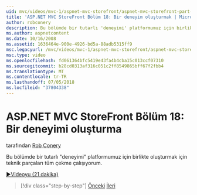 ```yaml
---
uid: mvc/videos/mvc-1/aspnet-mvc-storefront/aspnet-mvc-storefront-part-18-creating-an-experience
title: 'ASP.NET MVC StoreFront Bölüm 18: Bir deneyim oluşturmak | Microsoft Docs'
author: robconery
description: Bu bölümde bir tutarlı 'deneyimi' platformumuz için birlikte oluşturmak için teknik parçaları tüm çekme çalışıyorum.
ms.author: aspnetcontent
ms.date: 10/16/2008
ms.assetid: 1636464e-900e-4926-bd5a-88adb5315ff9
msc.legacyurl: /mvc/videos/mvc-1/aspnet-mvc-storefront/aspnet-mvc-storefront-part-18-creating-an-experience
msc.type: video
ms.openlocfilehash: fd061364bfc5419e43fa4b4cba15c013ccf07310
ms.sourcegitcommit: b28cd0313af316c051c2ff8549865bff67f2fbb4
ms.translationtype: MT
ms.contentlocale: tr-TR
ms.lasthandoff: 07/05/2018
ms.locfileid: "37804338"
---
```

<a name="aspnet-mvc-storefront-part-18-creating-an-experience"></a>ASP.NET MVC StoreFront Bölüm 18: Bir deneyimi oluşturma
====================
tarafından [Rob Conery](https://github.com/robconery)

Bu bölümde bir tutarlı "deneyimi" platformumuz için birlikte oluşturmak için teknik parçaları tüm çekme çalışıyorum.

[&#9654;Videoyu (21 dakika)](https://channel9.msdn.com/Blogs/ASP-NET-Site-Videos/aspnet-mvc-storefront-part-18-creating-an-experience)

> [!div class="step-by-step"]
> [Önceki](aspnet-mvc-storefront-part-17-checkout-with-jeff-atwood.md)
> [İleri](aspnet-mvc-storefront-part-19-processing-orders-with-windows-workflow.md)
